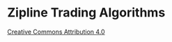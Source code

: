 # Zipline Trading Algorithms
[Creative Commons Attribution 4.0](https://creativecommons.org/licenses/by/4.0/legalcode)
